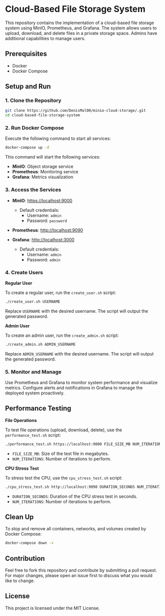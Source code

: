 
# Cloud-Based File Storage System

This repository contains the implementation of a cloud-based file storage system using MinIO, Prometheus, and Grafana. The system allows users to upload, download, and delete files in a private storage space. Admins have additional capabilities to manage users.

## Prerequisites

- Docker
- Docker Compose

## Setup and Run

### 1. Clone the Repository

```bash
git clone https://github.com/DenisMal00/minio-cloud-storage/.git
cd cloud-based-file-storage-system
```

### 2. Run Docker Compose

Execute the following command to start all services:

```bash
docker-compose up -d
```

This command will start the following services:
- **MinIO**: Object storage service
- **Prometheus**: Monitoring service
- **Grafana**: Metrics visualization

### 3. Access the Services

- **MinIO**: [https://localhost:9000](https://localhost:9000)
  - Default credentials:
    - Username: `admin`
    - Password: `password`

- **Prometheus**: [http://localhost:9090](http://localhost:9090)

- **Grafana**: [http://localhost:3000](http://localhost:3000)
  - Default credentials:
    - Username: `admin`
    - Password: `admin`

### 4. Create Users

**Regular User**

To create a regular user, run the `create_user.sh` script:

```bash
./create_user.sh USERNAME
```

Replace `USERNAME` with the desired username. The script will output the generated password.

**Admin User**

To create an admin user, run the `create_admin.sh` script:

```bash
./create_admin.sh ADMIN_USERNAME
```

Replace `ADMIN_USERNAME` with the desired username. The script will output the generated password.

### 5. Monitor and Manage

Use Prometheus and Grafana to monitor system performance and visualize metrics. Configure alerts and notifications in Grafana to manage the deployed system proactively.

## Performance Testing

**File Operations**

To test file operations (upload, download, delete), use the `performance_test.sh` script:

```bash
./performance_test.sh https://localhost:9000 FILE_SIZE_MB NUM_ITERATIONS
```

- `FILE_SIZE_MB`: Size of the test file in megabytes.
- `NUM_ITERATIONS`: Number of iterations to perform.

**CPU Stress Test**

To stress test the CPU, use the `cpu_stress_test.sh` script:

```bash
./cpu_stress_test.sh http://localhost:9090 DURATION_SECONDS NUM_ITERATIONS
```

- `DURATION_SECONDS`: Duration of the CPU stress test in seconds.
- `NUM_ITERATIONS`: Number of iterations to perform.

## Clean Up

To stop and remove all containers, networks, and volumes created by Docker Compose:

```bash
docker-compose down -v
```

## Contribution

Feel free to fork this repository and contribute by submitting a pull request. For major changes, please open an issue first to discuss what you would like to change.

## License

This project is licensed under the MIT License.
